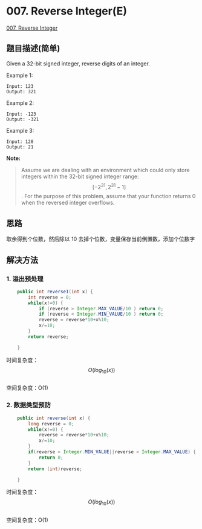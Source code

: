# 007. Reverse Integer(E)
[007. Reverse Integer](https://leetcode-cn.com/problems/reverse-integer/)

## 题目描述(简单)

Given a 32-bit signed integer, reverse digits of an integer.

Example 1:

```
Input: 123
Output: 321
```

Example 2:

```
Input: -123
Output: -321
```

Example 3:

```
Input: 120
Output: 21
```

**Note:**

> Assume we are dealing with an environment which could only store integers within the 32-bit signed integer range: $$[-2^{31} , 2^{31}-1]$$. For the purpose of this problem, assume that your function returns 0 when the reversed integer overflows.

## 思路

取余得到个位数，然后除以 10 去掉个位数，变量保存当前倒置数，添加个位数字

## 解决方法

### 1. 溢出预处理

```java
    public int reverse1(int x) {
        int reverse = 0;
        while(x!=0) {
            if (reverse > Integer.MAX_VALUE/10 ) return 0;
            if (reverse < Integer.MIN_VALUE/10 ) return 0;
            reverse = reverse*10+x%10;
            x/=10;
        }
        return reverse;

    }
```

时间复杂度：$$O(log_{10}(x))$$  
空间复杂度：O(1)

### 2. 数据类型预防

```java
    public int reverse(int x) {
        long reverse = 0;
        while(x!=0) {
            reverse = reverse*10+x%10;
            x/=10;
        }
        if(reverse < Integer.MIN_VALUE||reverse > Integer.MAX_VALUE) {
            return 0;
        }
        return (int)reverse;

    }
```
时间复杂度：$$O(log_{10}(x))$$  
空间复杂度：O(1)


